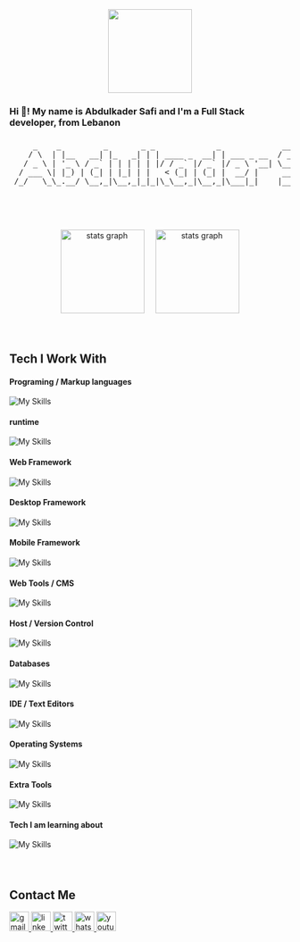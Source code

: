 <div align="center" style="width: 100% ;display: flex; justify-content: center; align-item: center; gap: 20px;">
  <a href="https://techforpalestine.org/learn-more" target="_blank">
    <img src="https://raw.githubusercontent.com/Safouene1/support-palestine-banner/master/banner-support.svg" height="150" />
  </a>
</div>

###

<h3 align="left">Hi 👋! My name is Abdulkader Safi and I'm a Full Stack developer, from Lebanon</h3>

###

<p align="center">
  <pre>
     _    _         _       _ _             _             ____         __ _ 
    / \  | |__   __| |_   _| | | ____ _  __| | ___ _ __  / ___|  __ _ / _(_)
   / _ \ | '_ \ / _` | | | | | |/ / _` |/ _` |/ _ \ '__| \___ \ / _` | |_| |
  / ___ \| |_) | (_| | |_| | |   < (_| | (_| |  __/ |     ___) | (_| |  _| |
 /_/   \_\_.__/ \__,_|\__,_|_|_|\_\__,_|\__,_|\___|_|    |____/ \__,_|_| |_|
  </pre>
</p>

###

<br clear="both">

###

<div align="center" style="width: 100% ;display: flex; justify-content: center; align-item: center; gap: 20px;">
  <img src="https://github-readme-stats.vercel.app/api?username=Abdulkader-Safi&hide_title=false&hide_rank=false&show_icons=true&include_all_commits=true&count_private=true&disable_animations=false&theme=dracula&locale=en&hide_border=false" height="150" alt="stats graph"  />
  <img src="https://github-readme-streak-stats.herokuapp.com/?user=Abdulkader-Safi&locale=en&&theme=dracula" height="150" alt="stats graph"  />
</div>

###

<br clear="both">

## Tech I Work With

#### Programing / Markup languages

![My Skills](https://skillicons.dev/icons?i=html,css,js,ts,java,dart,lua,markdown)

#### runtime

![My Skills](https://skillicons.dev/icons?i=bun,nodejs)

#### Web Framework

![My Skills](https://skillicons.dev/icons?i=react,bootstrap,tailwind,next,nest,express,hono)

#### Desktop Framework

![My Skills](https://skillicons.dev/icons?i=electron)

#### Mobile Framework

![My Skills](https://skillicons.dev/icons?i=react,flutter)

#### Web Tools / CMS

![My Skills](https://skillicons.dev/icons?i=redux,prisma,vite,wordpress,strapi)

#### Host / Version Control

![My Skills](https://skillicons.dev/icons?i=git,github,aws,netlify,vercel)

#### Databases

![My Skills](https://skillicons.dev/icons?i=mongo,postgres,mysql,firebase,supabase)

#### IDE / Text Editors

![My Skills](https://skillicons.dev/icons?i=vscode,vim,neovim,androidstudio)

#### Operating Systems

![My Skills](https://skillicons.dev/icons?i=linux,ubuntu,arch,windows,apple)

#### Extra Tools

![My Skills](https://skillicons.dev/icons?i=docker,figma,arduino,obsidian,postman)

#### Tech I am learning about

![My Skills](https://skillicons.dev/icons?i=go,rust,htmx,graphql,jest)

###

<br clear="both">

## Contact Me

<div align="left">
  <a href="mailto:safi.abdulkader@gmai.com" target="_blank">
    <img src="https://img.shields.io/static/v1?message=Gmail&logo=gmail&label=&color=D14836&logoColor=white&labelColor=&style=for-the-badge" height="35" alt="gmail logo"  />
  </a>
  <a href="https://linkedin.com/in/abdulkader-safi" target="_blank">
    <img src="https://img.shields.io/static/v1?message=LinkedIn&logo=linkedin&label=&color=0077B5&logoColor=white&labelColor=&style=for-the-badge" height="35" alt="linkedin logo"  />
  </a>
  <a href="https://twitter.com/AbdulkaderSafi" target="_blank">
    <img src="https://img.shields.io/static/v1?message=X/TWITTER&logo=x&label=&color=000&logoColor=white&labelColor=&style=for-the-badge" height="35" alt="twitter logo"  />
  </a>
  <a href="https://wa.me/96560787763" target="_blank">
    <img src="https://img.shields.io/static/v1?message=Whatsapp&logo=whatsapp&label=&color=25D366&logoColor=white&labelColor=&style=for-the-badge" height="35" alt="whatsapp logo"  />
  </a>
  <a href="https://www.youtube.com/@abdulkadersafi" target="_blank">
    <img src="https://img.shields.io/static/v1?message=Youtube&logo=youtube&label=&color=FF0001&logoColor=white&labelColor=&style=for-the-badge" height="35" alt="youtube logo"  />
  </a>
</div>

###

<br clear="both">
